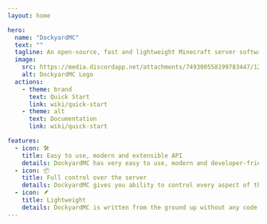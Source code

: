 ```yaml
---
layout: home

hero:
  name: "DockyardMC"
  text: ""
  tagline: An open-source, fast and lightweight Minecraft server software that's written from scratch in Kotlin
  image:
    src: https://media.discordapp.net/attachments/749300558199783447/1270890969956352082/logo.png?ex=66b558f3&is=66b40773&hm=40439f608a13f1670396cbd47212fabde5eaa4db84a153ba14c359bdb66919b0&=&format=webp&quality=lossless
    alt: DockyardMC Logo
  actions:
    - theme: brand
      text: Quick Start
      link: wiki/quick-start
    - theme: alt
      text: Documentation
      link: wiki/quick-start

features:
  - icon: 🛠️
    title: Easy to use, modern and extensible API
    details: DockyardMC has very easy to use, modern and developer-friendly API, making building any project with Dockyard fast and simple!
  - icon: 📦
    title: Full control over the server
    details: DockyardMC gives you ability to control every aspect of the server, including easily modifying incoming and outgoing packets
  - icon: 🪶
    title: Lightweight
    details: DockyardMC is written from the ground up without any code from Mojang and by default comes with minimal implementation. In combination with multi-threading it makes Dockard very performant
---
```


